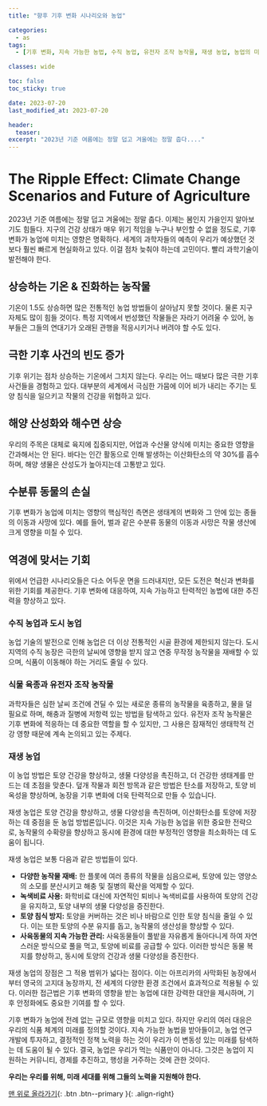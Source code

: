 ```yaml
---
title: "향후 기후 변화 시나리오와 농업"

categories:
  - as
tags:
  - [기후 변화, 지속 가능한 농법, 수직 농업, 유전자 조작 농작물, 재생 농업, 농업의 미래, 기온 상승, 극한 기후, 해양 산성화, 생물 다양성, 지속 가능한 농법, 도시 농업, 수직 농업, 식물 육종, 유전자 조작 농작물, 재생 농업]

classes: wide

toc: false
toc_sticky: true

date: 2023-07-20
last_modified_at: 2023-07-20

header:
  teaser:
excerpt: "2023년 기준 여름에는 정말 덥고 겨울에는 정말 춥다...."
---
```

# The Ripple Effect: Climate Change Scenarios and Future of Agriculture
2023년 기준 여름에는 정말 덥고 겨울에는 정말 춥다. 이제는 봄인지 가을인지 알아보기도 힘들다. 지구의 건강 상태가 매우 위기 적임을 누구나 부인할 수 없을 정도로, 기후변화가 농업에 미치는 영향은 명확하다. 세계의 과학자들의 예측이 우리가 예상했던 것보다 훨씬 빠르게 현실화하고 있다. 이걸 점차 늦춰야 하는데 고민이다. 빨리 과학기술이 발전해야 한다.

## 상승하는 기온 & 진화하는 농작물
기온이 1.5도 상승하면 많은 전통적인 농업 방법들이 살아남지 못할 것이다. 물론 지구 자체도 많이 힘들 것이다. 특정 지역에서 번성했던 작물들은 자라기 어려울 수 있어, 농부들은 그들의 연대기가 오래된 관행을 적응시키거나 버려야 할 수도 있다.

## 극한 기후 사건의 빈도 증가
기후 위기는 점차 상승하는 기온에서 그치지 않는다. 우리는 어느 때보다 많은 극한 기후 사건들을 경험하고 있다. 대부분의 세계에서 극심한 가뭄에 이어 비가 내리는 주기는 토양 침식을 일으키고 작물의 건강을 위협하고 있다.

## 해양 산성화와 해수면 상승
우리의 주목은 대체로 육지에 집중되지만, 어업과 수산물 양식에 미치는 중요한 영향을 간과해서는 안 된다. 바다는 인간 활동으로 인해 발생하는 이산화탄소의 약 30%를 흡수하며, 해양 생물은 산성도가 높아지는데 고통받고 있다.

## 수분류 동물의 손실
기후 변화가 농업에 미치는 영향의 핵심적인 측면은 생태계의 변화와 그 안에 있는 종들의 이동과 사망에 있다. 예를 들어, 벌과 같은 수분류 동물의 이동과 사망은 작물 생산에 크게 영향을 미칠 수 있다.

## 역경에 맞서는 기회
위에서 언급한 시나리오들은 다소 어두운 면을 드러내지만, 모든 도전은 혁신과 변화를 위한 기회를 제공한다. 기후 변화에 대응하여, 지속 가능하고 탄력적인 농법에 대한 추진력을 향상하고 있다.

### 수직 농업과 도시 농업
농업 기술의 발전으로 인해 농업은 더 이상 전통적인 시골 환경에 제한되지 않는다. 도시 지역의 수직 농장은 극한의 날씨에 영향을 받지 않고 연중 무작정 농작물을 재배할 수 있으며, 식품이 이동해야 하는 거리도 줄일 수 있다.

### 식물 육종과 유전자 조작 농작물
과학자들은 심한 날씨 조건에 견딜 수 있는 새로운 종류의 농작물을 육종하고, 물을 덜 필요로 하며, 해충과 질병에 저항력 있는 방법을 탐색하고 있다. 유전자 조작 농작물은 기후 변화에 적응하는 데 중요한 역할을 할 수 있지만, 그 사용은 잠재적인 생태학적 건강 영향 때문에 계속 논의되고 있는 주제다.

### 재생 농업
이 농업 방법은 토양 건강을 향상하고, 생물 다양성을 촉진하고, 더 건강한 생태계를 만드는 데 초점을 맞춘다. 덮개 작물과 회전 방목과 같은 방법은 탄소를 저장하고, 토양 비옥성을 향상하며, 농장을 기후 변화에 더욱 탄력적으로 만들 수 있습니다.

재생 농업은 토양 건강을 향상하고, 생물 다양성을 촉진하며, 이산화탄소를 토양에 저장하는 데 중점을 둔 농업 방법론입니다. 이것은 지속 가능한 농업을 위한 중요한 전략으로, 농작물의 수확량을 향상하고 동시에 환경에 대한 부정적인 영향을 최소화하는 데 도움이 됩니다.

재생 농업은 보통 다음과 같은 방법들이 있다.

- **다양한 농작물 재배:** 한 플롯에 여러 종류의 작물을 심음으로써, 토양에 있는 영양소의 소모를 분산시키고 해충 및 질병의 확산을 억제할 수 있다.
- **녹색비료 사용:** 화학비료 대신에 자연적인 퇴비나 녹색비료를 사용하여 토양의 건강을 유지하고, 토양 내부의 생물 다양성을 증진한다.
- **토양 침식 방지:** 토양을 커버하는 것은 비나 바람으로 인한 토양 침식을 줄일 수 있다. 이는 또한 토양의 수분 유지를 돕고, 농작물의 생산성을 향상할 수 있다.
- **사육동물의 지속 가능한 관리:** 사육동물들이 풀밭을 자유롭게 돌아다니게 하여 자연스러운 방식으로 풀을 먹고, 토양에 비료를 공급할 수 있다. 이러한 방식은 동물 복지를 향상하고, 동시에 토양의 건강과 생물 다양성을 증진한다.

재생 농업의 장점은 그 적용 범위가 넓다는 점이다. 이는 아프리카의 사막화된 농장에서부터 영국의 고지대 농장까지, 전 세계의 다양한 환경 조건에서 효과적으로 적용될 수 있다. 이러한 접근법은 기후 변화의 영향을 받는 농업에 대한 강력한 대안을 제시하며, 기후 안정화에도 중요한 기여를 할 수 있다.

기후 변화가 농업에 전례 없는 규모로 영향을 미치고 있다. 하지만 우리의 여러 대응은 우리의 식품 체계의 미래를 정의할 것이다. 지속 가능한 농법을 받아들이고, 농업 연구 개발에 투자하고, 결정적인 정책 노력을 하는 것이 우리가 이 변동성 있는 미래를 탐색하는 데 도움이 될 수 있다. 결국, 농업은 우리가 먹는 식품만이 아니다. 그것은 농업이 지원하는 커뮤니티, 경제를 추진하고, 행성을 거주하는 것에 관한 것이다.

**우리는 우리를 위해, 미래 세대를 위해 그들의 노력을 지원해야 한다.**

[맨 위로 올라가기](#){: .btn .btn--primary }{: .align-right}